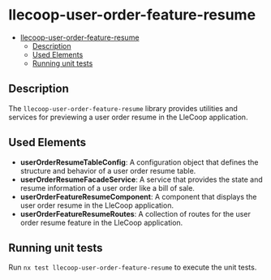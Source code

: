 # llecoop-user-order-feature-resume

- [llecoop-user-order-feature-resume](#llecoop-user-order-feature-resume)
  - [Description](#description)
  - [Used Elements](#used-elements)
  - [Running unit tests](#running-unit-tests)

## Description

The `llecoop-user-order-feature-resume` library provides utilities and services for previewing a user order resume in the LleCoop application.

## Used Elements

- **userOrderResumeTableConfig**: A configuration object that defines the structure and behavior of a user order resume table.
- **userOrderResumeFacadeService**: A service that provides the state and resume information of a user order like a bill of sale.
- **userOrderFeatureResumeComponent**: A component that displays the user order resume in the LleCoop application.
- **userOrderFeatureResumeRoutes**: A collection of routes for the user order resume feature in the LleCoop application.

## Running unit tests

Run `nx test llecoop-user-order-feature-resume` to execute the unit tests.
